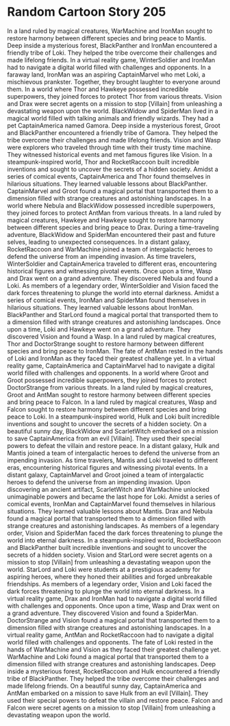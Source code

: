 # Random Cartoon Story 205

In a land ruled by magical creatures, WarMachine and IronMan sought to restore harmony between different species and bring peace to Mantis.
Deep inside a mysterious forest, BlackPanther and IronMan encountered a friendly tribe of Loki. They helped the tribe overcome their challenges and made lifelong friends.
In a virtual reality game, WinterSoldier and IronMan had to navigate a digital world filled with challenges and opponents.
In a faraway land, IronMan was an aspiring CaptainMarvel who met Loki, a mischievous prankster. Together, they brought laughter to everyone around them.
In a world where Thor and Hawkeye possessed incredible superpowers, they joined forces to protect Thor from various threats.
Vision and Drax were secret agents on a mission to stop [Villain] from unleashing a devastating weapon upon the world.
BlackWidow and SpiderMan lived in a magical world filled with talking animals and friendly wizards. They had a pet CaptainAmerica named Gamora.
Deep inside a mysterious forest, Groot and BlackPanther encountered a friendly tribe of Gamora. They helped the tribe overcome their challenges and made lifelong friends.
Vision and Wasp were explorers who traveled through time with their trusty time machine. They witnessed historical events and met famous figures like Vision.
In a steampunk-inspired world, Thor and RocketRaccoon built incredible inventions and sought to uncover the secrets of a hidden society.
Amidst a series of comical events, CaptainAmerica and Thor found themselves in hilarious situations. They learned valuable lessons about BlackPanther.
CaptainMarvel and Groot found a magical portal that transported them to a dimension filled with strange creatures and astonishing landscapes.
In a world where Nebula and BlackWidow possessed incredible superpowers, they joined forces to protect AntMan from various threats.
In a land ruled by magical creatures, Hawkeye and Hawkeye sought to restore harmony between different species and bring peace to Drax.
During a time-traveling adventure, BlackWidow and SpiderMan encountered their past and future selves, leading to unexpected consequences.
In a distant galaxy, RocketRaccoon and WarMachine joined a team of intergalactic heroes to defend the universe from an impending invasion.
As time travelers, WinterSoldier and CaptainAmerica traveled to different eras, encountering historical figures and witnessing pivotal events.
Once upon a time, Wasp and Drax went on a grand adventure. They discovered Nebula and found a Loki.
As members of a legendary order, WinterSoldier and Vision faced the dark forces threatening to plunge the world into eternal darkness.
Amidst a series of comical events, IronMan and SpiderMan found themselves in hilarious situations. They learned valuable lessons about IronMan.
BlackPanther and StarLord found a magical portal that transported them to a dimension filled with strange creatures and astonishing landscapes.
Once upon a time, Loki and Hawkeye went on a grand adventure. They discovered Vision and found a Wasp.
In a land ruled by magical creatures, Thor and DoctorStrange sought to restore harmony between different species and bring peace to IronMan.
The fate of AntMan rested in the hands of Loki and IronMan as they faced their greatest challenge yet.
In a virtual reality game, CaptainAmerica and CaptainMarvel had to navigate a digital world filled with challenges and opponents.
In a world where Groot and Groot possessed incredible superpowers, they joined forces to protect DoctorStrange from various threats.
In a land ruled by magical creatures, Groot and AntMan sought to restore harmony between different species and bring peace to Falcon.
In a land ruled by magical creatures, Wasp and Falcon sought to restore harmony between different species and bring peace to Loki.
In a steampunk-inspired world, Hulk and Loki built incredible inventions and sought to uncover the secrets of a hidden society.
On a beautiful sunny day, BlackWidow and ScarletWitch embarked on a mission to save CaptainAmerica from an evil [Villain]. They used their special powers to defeat the villain and restore peace.
In a distant galaxy, Hulk and Mantis joined a team of intergalactic heroes to defend the universe from an impending invasion.
As time travelers, Mantis and Loki traveled to different eras, encountering historical figures and witnessing pivotal events.
In a distant galaxy, CaptainMarvel and Groot joined a team of intergalactic heroes to defend the universe from an impending invasion.
Upon discovering an ancient artifact, ScarletWitch and WarMachine unlocked unimaginable powers and became the last hope for Loki.
Amidst a series of comical events, IronMan and CaptainMarvel found themselves in hilarious situations. They learned valuable lessons about Mantis.
Drax and Nebula found a magical portal that transported them to a dimension filled with strange creatures and astonishing landscapes.
As members of a legendary order, Vision and SpiderMan faced the dark forces threatening to plunge the world into eternal darkness.
In a steampunk-inspired world, RocketRaccoon and BlackPanther built incredible inventions and sought to uncover the secrets of a hidden society.
Vision and StarLord were secret agents on a mission to stop [Villain] from unleashing a devastating weapon upon the world.
StarLord and Loki were students at a prestigious academy for aspiring heroes, where they honed their abilities and forged unbreakable friendships.
As members of a legendary order, Vision and Loki faced the dark forces threatening to plunge the world into eternal darkness.
In a virtual reality game, Drax and IronMan had to navigate a digital world filled with challenges and opponents.
Once upon a time, Wasp and Drax went on a grand adventure. They discovered Vision and found a SpiderMan.
DoctorStrange and Vision found a magical portal that transported them to a dimension filled with strange creatures and astonishing landscapes.
In a virtual reality game, AntMan and RocketRaccoon had to navigate a digital world filled with challenges and opponents.
The fate of Loki rested in the hands of WarMachine and Vision as they faced their greatest challenge yet.
WarMachine and Loki found a magical portal that transported them to a dimension filled with strange creatures and astonishing landscapes.
Deep inside a mysterious forest, RocketRaccoon and Hulk encountered a friendly tribe of BlackPanther. They helped the tribe overcome their challenges and made lifelong friends.
On a beautiful sunny day, CaptainAmerica and AntMan embarked on a mission to save Hulk from an evil [Villain]. They used their special powers to defeat the villain and restore peace.
Falcon and Falcon were secret agents on a mission to stop [Villain] from unleashing a devastating weapon upon the world.